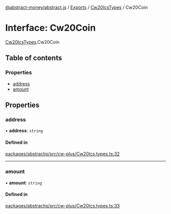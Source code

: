 [@abstract-money/abstract.js](../README.md) / [Exports](../modules.md) / [Cw20IcsTypes](../modules/Cw20IcsTypes.md) / Cw20Coin

# Interface: Cw20Coin

[Cw20IcsTypes](../modules/Cw20IcsTypes.md).Cw20Coin

## Table of contents

### Properties

- [address](Cw20IcsTypes.Cw20Coin.md#address)
- [amount](Cw20IcsTypes.Cw20Coin.md#amount)

## Properties

### address

• **address**: `string`

#### Defined in

[packages/abstractjs/src/cw-plus/Cw20Ics.types.ts:32](https://github.com/AbstractSDK/frontend/blob/07410073/packages/abstractjs/src/cw-plus/Cw20Ics.types.ts#L32)

___

### amount

• **amount**: `string`

#### Defined in

[packages/abstractjs/src/cw-plus/Cw20Ics.types.ts:33](https://github.com/AbstractSDK/frontend/blob/07410073/packages/abstractjs/src/cw-plus/Cw20Ics.types.ts#L33)
